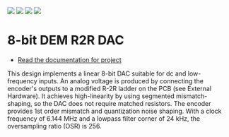![](../../workflows/gds/badge.svg) ![](../../workflows/docs/badge.svg) ![](../../workflows/test/badge.svg) ![](../../workflows/fpga/badge.svg)

# 8-bit DEM R2R DAC

- [Read the documentation for project](docs/info.md)

This design implements a linear 8-bit DAC suitable for dc and low-frequency inputs.  An analog voltage is produced by connecting the encoder's outputs to a modified R-2R ladder on the PCB (see External Hardware).  It achieves high-linearity by using segmented mismatch-shaping, so the DAC does not require matched resistors.  The encoder provides 1st order mismatch and quantization noise shaping.  With a clock frequency of 6.144 MHz and a lowpass filter corner of 24 kHz, the oversampling ratio (OSR) is 256.
